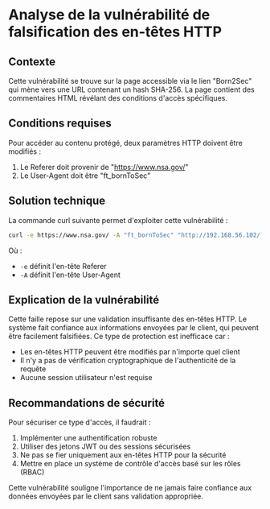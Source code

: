 # Analyse de la vulnérabilité de falsification des en-têtes HTTP

## Contexte
Cette vulnérabilité se trouve sur la page accessible via le lien "Born2Sec" qui mène vers une URL contenant un hash SHA-256. La page contient des commentaires HTML révélant des conditions d'accès spécifiques.

## Conditions requises
Pour accéder au contenu protégé, deux paramètres HTTP doivent être modifiés :
1. Le Referer doit provenir de "https://www.nsa.gov/"
2. Le User-Agent doit être "ft_bornToSec"

## Solution technique
La commande curl suivante permet d'exploiter cette vulnérabilité :

```bash
curl -e https://www.nsa.gov/ -A "ft_bornToSec" "http://192.168.56.102/?page=b7e44c7a40c5f80139f0a50f3650fb2bd8d00b0d24667c4c2ca32c88e13b758f"
```

Où :
- `-e` définit l'en-tête Referer
- `-A` définit l'en-tête User-Agent

## Explication de la vulnérabilité
Cette faille repose sur une validation insuffisante des en-têtes HTTP. Le système fait confiance aux informations envoyées par le client, qui peuvent être facilement falsifiées. Ce type de protection est inefficace car :
- Les en-têtes HTTP peuvent être modifiés par n'importe quel client
- Il n'y a pas de vérification cryptographique de l'authenticité de la requête
- Aucune session utilisateur n'est requise

## Recommandations de sécurité
Pour sécuriser ce type d'accès, il faudrait :
1. Implémenter une authentification robuste
2. Utiliser des jetons JWT ou des sessions sécurisées
3. Ne pas se fier uniquement aux en-têtes HTTP pour la sécurité
4. Mettre en place un système de contrôle d'accès basé sur les rôles (RBAC)

Cette vulnérabilité souligne l'importance de ne jamais faire confiance aux données envoyées par le client sans validation appropriée.
